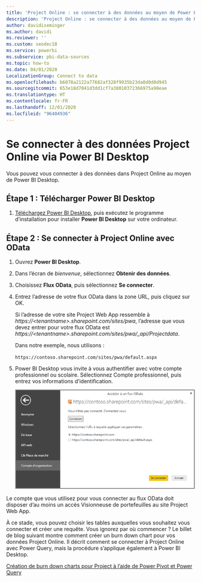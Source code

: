 ```yaml
---
title: 'Project Online : se connecter à des données au moyen de Power BI Desktop'
description: 'Project Online : se connecter à des données au moyen de Power BI Desktop'
author: davidiseminger
ms.author: davidi
ms.reviewer: ''
ms.custom: seodec18
ms.service: powerbi
ms.subservice: pbi-data-sources
ms.topic: how-to
ms.date: 04/01/2020
LocalizationGroup: Connect to data
ms.openlocfilehash: b6078a2122a77682af328f9935b23da0d0d0d945
ms.sourcegitcommit: 653e18d7041d3dd1cf7a38010372366975a98eae
ms.translationtype: HT
ms.contentlocale: fr-FR
ms.lasthandoff: 12/01/2020
ms.locfileid: "96404936"
---
```

# <a name="connect-to-project-online-data-through-power-bi-desktop"></a>Se connecter à des données Project Online via Power BI Desktop
Vous pouvez vous connecter à des données dans Project Online au moyen de Power BI Desktop.

## <a name="step-1-download-power-bi-desktop"></a>Étape 1 : Télécharger Power BI Desktop
1. [Téléchargez Power BI Desktop](https://go.microsoft.com/fwlink/?LinkID=521662), puis exécutez le programme d’installation pour installer **Power BI Desktop** sur votre ordinateur.

## <a name="step-2-connect-to-project-online-with-odata"></a>Étape 2 : Se connecter à Project Online avec OData
1. Ouvrez **Power BI Desktop**.
2. Dans l’écran de *bienvenue*, sélectionnez **Obtenir des données**.
3. Choisissez **Flux OData**, puis sélectionnez **Se connecter**.
4. Entrez l’adresse de votre flux OData dans la zone URL, puis cliquez sur OK.
   
   Si l’adresse de votre site Project Web App ressemble à *https://\<tenantname\>.sharepoint.com/sites/pwa*, l’adresse que vous devez entrer pour votre flux OData est *https://\<tenantname\>.sharepoint.com/sites/pwa/\_api/Projectdata*.
   
   Dans notre exemple, nous utilisons :

    `https://contoso.sharepoint.com/sites/pwa/default.aspx`

5. Power BI Desktop vous invite à vous authentifier avec votre compte professionnel ou scolaire. Sélectionnez Compte professionnel, puis entrez vos informations d’identification.
   
   ![Capture d’écran de Power BI Desktop, montrant l’invite à entrer des informations d’identification pour se connecter.](media/desktop-project-online-connect-to-data/image.png)

Le compte que vous utilisez pour vous connecter au flux OData doit disposer d’au moins un accès Visionneuse de portefeuilles au site Project Web App. 

À ce stade, vous pouvez choisir les tables auxquelles vous souhaitez vous connecter et créer une requête.  Vous ignorez par où commencer ?  Le billet de blog suivant montre comment créer un burn down chart pour vos données Project Online.  Il décrit comment se connecter à Project Online avec Power Query, mais la procédure s’applique également à Power BI Desktop.

[Création de burn down charts pour Project à l’aide de Power Pivot et Power Query](https://blogs.office.com/2014/03/24/creating-burndown-charts-for-project-using-power-pivot-and-power-query/)

